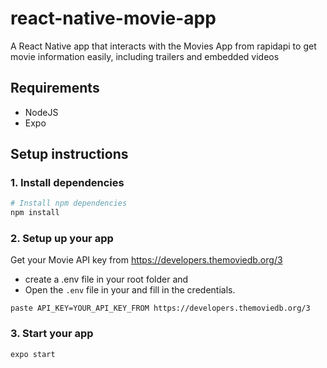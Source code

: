 # react-native-movie-app
A React Native app that interacts with the Movies App from rapidapi to get movie information easily, including trailers and embedded videos

## Requirements

- NodeJS
- Expo

## Setup instructions

### 1. Install dependencies

```sh
# Install npm dependencies
npm install
```

### 2. Setup up your app

Get your Movie API key from https://developers.themoviedb.org/3

- create a .env file in your root folder and
- Open the `.env` file in your and fill in the credentials.
```
paste API_KEY=YOUR_API_KEY_FROM https://developers.themoviedb.org/3
```

### 3. Start your app
```
expo start
```


